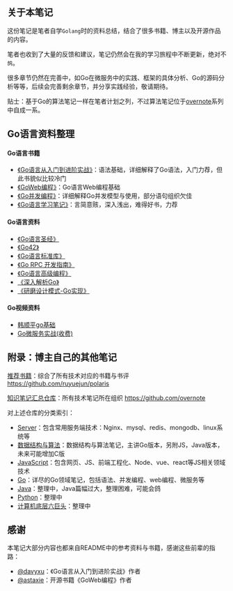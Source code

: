 ## 关于本笔记

这份笔记是笔者自学`Golang`时的资料总结，结合了很多书籍、博主以及开源作品的内容。   

笔者也收到了大量的反馈和建议，笔记仍然会在我的学习旅程中不断更新，绝对不`鸽`。  

很多章节仍然在完善中，如Go在微服务中的实践、框架的具体分析、Go的源码分析等等，后续会完善剩余章节，并分享实践经验，敬请期待。  

贴士：基于Go的算法笔记一样在笔者计划之列，不过算法笔记位于[overnote](https://github.com/overnote)系列中自成一系。  

## Go语言资料整理

#### Go语言书籍

- [《Go语言从入门到进阶实战》](https://book.douban.com/subject/30240200/)：语法基础，详细解释了Go语法，入门力荐，但此书貌似比较冷门
- [《GoWeb编程》](https://book.douban.com/subject/27204133/)：Go语言Web编程基础
- [《Go并发编程》](https://book.douban.com/subject/27016236/)：详细解释Go并发模型与使用，部分语句组织欠佳
- [《Go语言学习笔记》](https://book.douban.com/subject/26832468/)：言简意赅，深入浅出，难得好书，力荐

#### Go语言资料

- [《Go语言圣经》](https://github.com/gopl-zh/gopl-zh.github.com)
- [《Go42》](https://github.com/ffhelicopter/Go42)
- [《Go语言标准库》](https://github.com/polaris1119/The-Golang-Standard-Library-by-Example)
- [《Go RPC 开发指南》](https://github.com/smallnest/go-rpc-programming-guide)
- [《Go语言高级编程》](https://github.com/chai2010/advanced-go-programming-book)
- [《深入解析Go》](https://github.com/tiancaiamao/go-internals)
- [《研磨设计模式-Go实现》](https://github.com/senghoo/golang-design-pattern)

#### Go视频资料

- [韩顺平go基础](https://www.bilibili.com/video/av35928275) 
- [Go微服务实战(收费)](https://study.163.com/course/introduction.htm?courseId=1209302815)

## 附录：博主自己的其他笔记

[推荐书籍](https://github.com/ruyuejun/polaris)：综合了所有技术对应的书籍与书评 https://github.com/ruyuejun/polaris  

[知识笔记汇总仓库](https://github.com/overnote)：所有技术笔记所在组织 https://github.com/overnote   

对上述仓库的分类索引：  
- [Server](https://github.com/overnote/server)：包含常用服务端技术：Nginx、mysql、redis、mongodb、linux系统等
- [数据结构与算法](https://github.com/overnote/algorithm)：数据结构与算法笔记，主讲Go版本，另附JS，Java版本，未来可能增加C版
- [JavaScript](https://github.com/overnote/javascript)：包含网页、JS、前端工程化、Node、vue、react等JS相关领域技术
- [Go](https://github.com/overnote/golang)：详尽的Go领域笔记，包括语法、并发编程、web编程、微服务等
- [Java](https://github.com/overnote/java)：整理中，Java篇幅过大，整理困难，可能会鸽
- [Python](https://github.com/overnote/python)：整理中
- [计算机底层六巨头](https://github.com/overnote/sixg)：整理中

## 感谢

本笔记大部分内容也都来自README中的参考资料与书籍，感谢这些前辈的指路：  

- [@davyxu](https://github.com/davyxu)：《Go语言从入门到进阶实战》作者
- [@astaxie](https://github.com/astaxie)：开源书籍《GoWeb编程》作者
